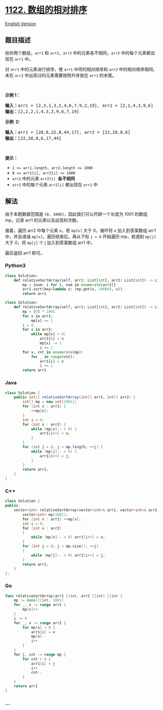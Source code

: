 # [1122. 数组的相对排序](https://leetcode-cn.com/problems/relative-sort-array)

[English Version](/solution/1100-1199/1122.Relative%20Sort%20Array/README_EN.md)

## 题目描述

<!-- 这里写题目描述 -->

<p>给你两个数组，<code>arr1</code> 和&nbsp;<code>arr2</code>，<code>arr2</code>&nbsp;中的元素各不相同，<code>arr2</code> 中的每个元素都出现在&nbsp;<code>arr1</code>&nbsp;中。</p>

<p>对 <code>arr1</code>&nbsp;中的元素进行排序，使 <code>arr1</code> 中项的相对顺序和&nbsp;<code>arr2</code>&nbsp;中的相对顺序相同。未在&nbsp;<code>arr2</code>&nbsp;中出现过的元素需要按照升序放在&nbsp;<code>arr1</code>&nbsp;的末尾。</p>

<p>&nbsp;</p>

<p><strong>示例 1：</strong></p>

<pre>
<strong>输入：</strong>arr1 = [2,3,1,3,2,4,6,7,9,2,19], arr2 = [2,1,4,3,9,6]
<strong>输出：</strong>[2,2,2,1,4,3,3,9,6,7,19]
</pre>

<p><strong>示例 &nbsp;2:</strong></p>

<pre>
<strong>输入：</strong>arr1 = [28,6,22,8,44,17], arr2 = [22,28,8,6]
<strong>输出：</strong>[22,28,8,6,17,44]
</pre>

<p>&nbsp;</p>

<p><strong>提示：</strong></p>

<ul>
	<li><code>1 &lt;= arr1.length, arr2.length &lt;= 1000</code></li>
	<li><code>0 &lt;= arr1[i], arr2[i] &lt;= 1000</code></li>
	<li><code>arr2</code>&nbsp;中的元素&nbsp;<code>arr2[i]</code>&nbsp;&nbsp;<strong>各不相同</strong>&nbsp;</li>
	<li><code>arr2</code> 中的每个元素&nbsp;<code>arr2[i]</code>&nbsp;都出现在&nbsp;<code>arr1</code>&nbsp;中</li>
</ul>

## 解法

<!-- 这里可写通用的实现逻辑 -->

由于本题数据范围是 `[0, 1000]`，因此我们可以开辟一个长度为 1001 的数组 mp，记录 arr1 的元素以及出现的次数。

接着，遍历 arr2 中每个元素 x，若 `mp[x]` 大于 0，循环将 x 加入到答案数组 arr1 中，并且递减 `mp[x]`。遍历结束后，再从下标 `j = 0` 开始遍历 mp，若遇到 `mp[j]` 大于 0，将 `mp[j]` 个 j 加入到答案数组 arr1 中。

最后返回 arr1 即可。

<!-- tabs:start -->

### **Python3**

<!-- 这里可写当前语言的特殊实现逻辑 -->

```python
class Solution:
    def relativeSortArray(self, arr1: List[int], arr2: List[int]) -> List[int]:
        mp = {num: i for i, num in enumerate(arr2)}
        arr1.sort(key=lambda x: (mp.get(x, 10000), x))
        return arr1
```

```python
class Solution:
    def relativeSortArray(self, arr1: List[int], arr2: List[int]) -> List[int]:
        mp = [0] * 1001
        for x in arr1:
            mp[x] += 1
        i = 0
        for x in arr2:
            while mp[x] > 0:
                arr1[i] = x
                mp[x] -= 1
                i += 1
        for x, cnt in enumerate(mp):
            for _ in range(cnt):
                arr1[i] = x
                i += 1
        return arr1
```

### **Java**

<!-- 这里可写当前语言的特殊实现逻辑 -->

```java
class Solution {
    public int[] relativeSortArray(int[] arr1, int[] arr2) {
        int[] mp = new int[1001];
        for (int x : arr1) {
            ++mp[x];
        }
        int i = 0;
        for (int x : arr2) {
            while (mp[x]-- > 0) {
                arr1[i++] = x;
            }
        }
        for (int j = 0; j < mp.length; ++j) {
            while (mp[j]-- > 0) {
                arr1[i++] = j;
            }
        }
        return arr1;
    }
}
```

### **C++**

```cpp
class Solution {
public:
    vector<int> relativeSortArray(vector<int>& arr1, vector<int>& arr2) {
        vector<int> mp(1001);
        for (int x : arr1) ++mp[x];
        int i = 0;
        for (int x : arr2)
        {
            while (mp[x]-- > 0) arr1[i++] = x;
        }
        for (int j = 0; j < mp.size(); ++j)
        {
            while (mp[j]-- > 0) arr1[i++] = j;
        }
        return arr1;
    }
};
```

### **Go**

```go
func relativeSortArray(arr1 []int, arr2 []int) []int {
	mp := make([]int, 1001)
	for _, x := range arr1 {
		mp[x]++
	}
	i := 0
	for _, x := range arr2 {
		for mp[x] > 0 {
			arr1[i] = x
			mp[x]--
			i++
		}
	}
	for j, cnt := range mp {
		for cnt > 0 {
			arr1[i] = j
			i++
			cnt--
		}
	}
	return arr1
}
```

### **...**

```

```

<!-- tabs:end -->
